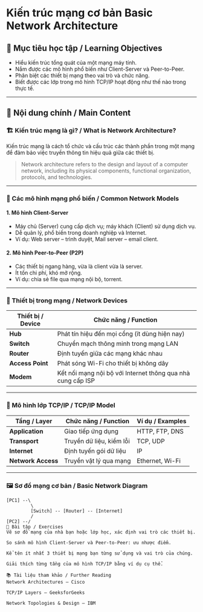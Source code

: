 # Kiến trúc mạng cơ bản   Basic Network Architecture

## 🎯 Mục tiêu học tập / Learning Objectives

- Hiểu kiến trúc tổng quát của một mạng máy tính.
- Nắm được các mô hình phổ biến như Client-Server và Peer-to-Peer.
- Phân biệt các thiết bị mạng theo vai trò và chức năng.
- Biết được các lớp trong mô hình TCP/IP hoạt động như thế nào trong thực tế.

---

## 📘 Nội dung chính / Main Content

### 🏗️ Kiến trúc mạng là gì? / What is Network Architecture?

Kiến trúc mạng là cách tổ chức và cấu trúc các thành phần trong một mạng để đảm bảo việc truyền thông tin hiệu quả giữa các thiết bị.

> Network architecture refers to the design and layout of a computer network, including its physical components, functional organization, protocols, and technologies.

---

### 🧭 Các mô hình mạng phổ biến / Common Network Models

#### 1. Mô hình Client-Server

- Máy chủ (Server) cung cấp dịch vụ; máy khách (Client) sử dụng dịch vụ.
- Dễ quản lý, phổ biến trong doanh nghiệp và Internet.
- Ví dụ: Web server – trình duyệt, Mail server – email client.

#### 2. Mô hình Peer-to-Peer (P2P)

- Các thiết bị ngang hàng, vừa là client vừa là server.
- Ít tốn chi phí, khó mở rộng.
- Ví dụ: chia sẻ file qua mạng nội bộ, torrent.

---

### 🔌 Thiết bị trong mạng / Network Devices

| Thiết bị / Device | Chức năng / Function                                       |
|------------------|-------------------------------------------------------------|
| **Hub**          | Phát tín hiệu đến mọi cổng (ít dùng hiện nay)              |
| **Switch**       | Chuyển mạch thông minh trong mạng LAN                      |
| **Router**       | Định tuyến giữa các mạng khác nhau                         |
| **Access Point** | Phát sóng Wi-Fi cho thiết bị không dây                     |
| **Modem**        | Kết nối mạng nội bộ với Internet thông qua nhà cung cấp ISP |

---

### 📐 Mô hình lớp TCP/IP / TCP/IP Model

| Tầng / Layer           | Chức năng / Function                        | Ví dụ / Examples                   |
|------------------------|---------------------------------------------|------------------------------------|
| **Application**        | Giao tiếp ứng dụng                         | HTTP, FTP, DNS                     |
| **Transport**          | Truyền dữ liệu, kiểm lỗi                  | TCP, UDP                           |
| **Internet**           | Định tuyến gói dữ liệu                    | IP                                 |
| **Network Access**     | Truyền vật lý qua mạng                    | Ethernet, Wi-Fi                    |

---

### 🖼️ Sơ đồ mạng cơ bản / Basic Network Diagram

```plaintext
[PC1] --\
         \
         [Switch] -- [Router] -- [Internet]
         /
[PC2] --/
📝 Bài tập / Exercises
Vẽ sơ đồ mạng của nhà bạn hoặc lớp học, xác định vai trò các thiết bị.

So sánh mô hình Client-Server và Peer-to-Peer: ưu nhược điểm.

Kể tên ít nhất 3 thiết bị mạng bạn từng sử dụng và vai trò của chúng.

Giải thích từng tầng của mô hình TCP/IP bằng ví dụ cụ thể.

📚 Tài liệu tham khảo / Further Reading
Network Architectures – Cisco

TCP/IP Layers – GeeksforGeeks

Network Topologies & Design – IBM